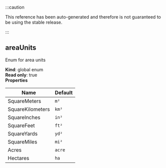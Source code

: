 
:::caution

This reference has been auto-generated and therefore is not guaranteed to be using the stable release.

:::

<a name="areaUnits"></a>

## areaUnits
Enum for area units

**Kind**: global enum  
**Read only**: true  
**Properties**

| Name | Default |
| --- | --- |
| SquareMeters | <code>m²</code> | 
| SquareKilometers | <code>km²</code> | 
| SquareInches | <code>in²</code> | 
| SquareFeet | <code>ft²</code> | 
| SquareYards | <code>yd²</code> | 
| SquareMiles | <code>mi²</code> | 
| Acres | <code>acre</code> | 
| Hectares | <code>ha</code> | 

